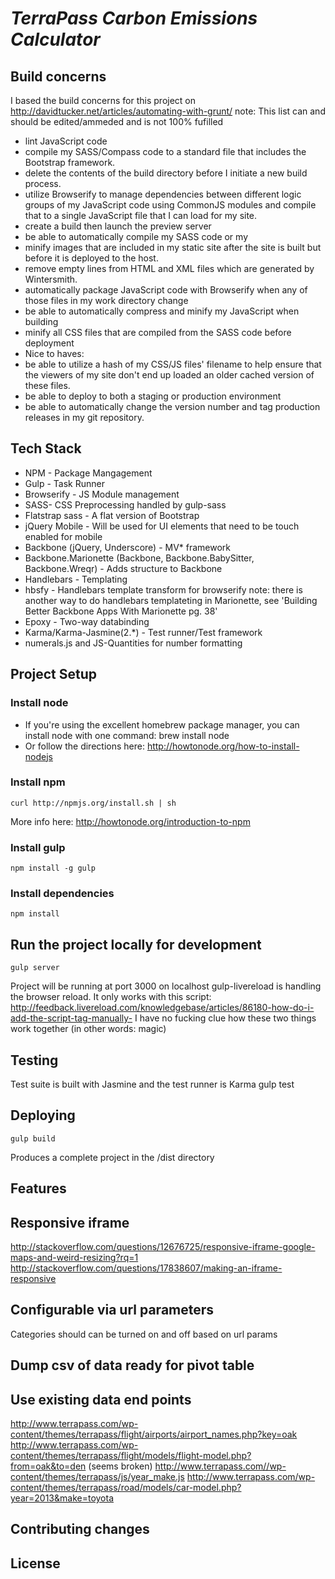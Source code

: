 # _TerraPass Carbon Emissions Calculator_

## Build concerns 
I based the build concerns for this project on http://davidtucker.net/articles/automating-with-grunt/
note: This list can and should be edited/ammeded and is not 100% fufilled
- lint JavaScript code 
- compile my SASS/Compass code to a standard file that includes the Bootstrap framework.
- delete the contents of the build directory before I initiate a new build process. 
- utilize Browserify to manage dependencies between different logic groups of my JavaScript code using CommonJS modules and compile that to a single JavaScript file that I can load for my site. 
- create a build then launch the preview server 
- be able to automatically compile my SASS code or my 
- minify images that are included in my static site after the site is built but before it is deployed to the host. 
- remove empty lines from HTML and XML files which are generated by Wintersmith.
- automatically package JavaScript code with Browserify when any of those files in my work directory change
- be able to automatically compress and minify my JavaScript when building 
- minify all CSS files that are compiled from the SASS code before deployment
- Nice to haves:
- be able to utilize a hash of my CSS/JS files' filename to help ensure that the viewers of my site don't end up loaded an older cached version of these files. 
- be able to deploy to both a staging or production environment
- be able to automatically change the version number and tag production releases in my git repository. 

## Tech Stack
- NPM - Package Mangagement
- Gulp - Task Runner
- Browserify - JS Module management
- SASS- CSS Preprocessing handled by gulp-sass
- Flatstrap sass - A flat version of Bootstrap
- jQuery Mobile - Will be used for UI elements that need to be touch enabled for mobile
- Backbone (jQuery, Underscore) - MV* framework
- Backbone.Marionette (Backbone, Backbone.BabySitter, Backbone.Wreqr) - Adds structure to Backbone
- Handlebars - Templating
- hbsfy - Handlebars template transform for browserify
note: there is another way to do handlebars templateting in Marionette, see 'Building Better Backbone Apps With Marionette pg. 38'
- Epoxy - Two-way databinding
- Karma/Karma-Jasmine(2.*) - Test runner/Test framework
- numerals.js and JS-Quantities for number formatting

## Project Setup

### Install node
- If you're using the excellent homebrew package manager, you can install node with one command: 
	brew install node
- Or follow the directions here: http://howtonode.org/how-to-install-nodejs

### Install npm
	curl http://npmjs.org/install.sh | sh
More info here: http://howtonode.org/introduction-to-npm

### Install gulp
	npm install -g gulp

### Install dependencies
	npm install

## Run the project locally for development
	gulp server
Project will be running at port 3000 on localhost
gulp-livereload is handling the browser reload. It only works with this script:
http://feedback.livereload.com/knowledgebase/articles/86180-how-do-i-add-the-script-tag-manually-
I have no fucking clue how these two things work together (in other words: magic)

## Testing
Test suite is built with Jasmine and the test runner is Karma
	gulp test

## Deploying
	gulp build
Produces a complete project in the /dist directory

## Features

## Responsive iframe
http://stackoverflow.com/questions/12676725/responsive-iframe-google-maps-and-weird-resizing?rq=1
http://stackoverflow.com/questions/17838607/making-an-iframe-responsive

## Configurable via url parameters
Categories should can be turned on and off based on url params

## Dump csv of data ready for pivot table

## Use existing data end points
http://www.terrapass.com/wp-content/themes/terrapass/flight/airports/airport_names.php?key=oak
http://www.terrapass.com/wp-content/themes/terrapass/flight/models/flight-model.php?from=oak&to=den (seems broken)
http://www.terrapass.com//wp-content/themes/terrapass/js/year_make.js
http://www.terrapass.com/wp-content/themes/terrapass/road/models/car-model.php?year=2013&make=toyota

## Contributing changes

## License